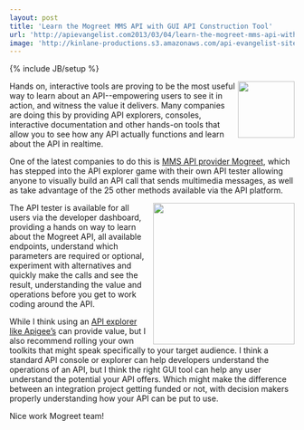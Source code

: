 ```yaml
---
layout: post
title: 'Learn the Mogreet MMS API with GUI API Construction Tool'
url: 'http://apievangelist.com2013/03/04/learn-the-mogreet-mms-api-with-gui-api-construction-tool/'
image: 'http://kinlane-productions.s3.amazonaws.com/api-evangelist-site/blog/mogreet-logo.jpg'
---
```

{% include JB/setup %}
<p>
     <a href="http://www.mogreet.com/" target="_blank"><img src="https://s3.amazonaws.com/kinlane-productions/api-evangelist/mogreet/mogreet-logo.jpg"  width="100" align="right" /></a>
</p>
<p>
     Hands on, interactive tools are proving to be the most useful way to learn about an API--empowering users to see it in action, and witness the value it delivers. Many companies are doing this by providing API explorers, consoles, interactive documentation and other hands-on tools that allow you to see how any API actually functions and learn about the API in realtime.
</p>
<p>
     One of the latest companies to do this is <a title="MMS API Provider" href="http://www.mogreet.com/">MMS API provider Mogreet</a>, which has stepped into the API explorer game with their own API tester allowing anyone to visually build an API call that sends multimedia messages, as well as take advantage of the 25 other methods available via the API platform.
</p>
<p>
     <a href="http://www.mogreet.com/" target="_blank"><img src="https://s3.amazonaws.com/kinlane-productions/api-evangelist/mogreet/mogreet-api-tester.jpg"  width="250" align="right" /></a>
</p>
<p>
     The API tester is available for all users via the developer dashboard, providing a hands on way to learn about the Mogreet API, all available endpoints, understand which parameters are required or optional, experiment with alternatives and quickly make the calls and see the result, understanding the value and operations before you get to work coding around the API.
</p>
<p>
     While I think using an <a href="http://apigee.com/docs/consoletogo/">API explorer like Apigee’s</a> can provide value, but I also recommend rolling your own toolkits that might speak specifically to your target audience. I think a standard API console or explorer can help developers understand the operations of an API, but I think the right GUI tool can help any user understand the potential your API offers. Which might make the difference between an integration project getting funded or not, with decision makers properly understanding how your API can be put to use.
</p>
<p>
     Nice work Mogreet team!
</p>
